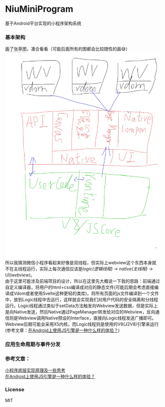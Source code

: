 # NiuMiniProgram
基于Android平台实现的小程序架构系统

### 基本架构
画了张草图，凑合看看（可能后面所有的图都会比较随性的画:sweat_smile:） <img
src="./IMG_0028.JPG" />
所以我猜测微信小程序看起来好像是双线程，但实际上webview这个东西本身就不在主线程运行，实际上每次通信应该是*logic(逻辑线程) -> native(主线程) -> UI(webview)*。  
由于这里可能涉及前端项目的设计，所以在这里先大概说一下我的思路：前端通过自定义编译器，将用户的html+css编译成对应的静态文件(可能后期会考虑直接编译成Vdom或者使用Svelte这种更轻的类库)，将所有页面的js文件编译到一个文件中，放到Logic线程中去运行，这样就会实现我们对用户代码的安全隔离和分线程运行。Logic线程通过类似于setData方法触发向Webview发送数据，但是实际上是向Native发送，然后Native通过PageManager转发给对应的Webview，反向通信则是Webview调用Native预设的Interface，直接向Logic线程发送广播即可。  
Webview后期可能会采用X5内核，而Logic线程则是使用的V8(J2V8)引擎来运行(参考文章：<a
href="https://neyoufan.github.io/2016/12/23/android/Android%20Js引擎/在Android上使用JS引擎是一种什么样的体验？/">在Android上使用JS引擎是一种什么样的体验？</a>)  

### 应用生命周期与事件分发


### 参考文章：
<a href="https://zhuanlan.zhihu.com/p/81775922">小程序底层实现原理及一些思考</a>  
<a href="https://neyoufan.github.io/2016/12/23/android/Android%20Js引擎/在Android上使用JS引擎是一种什么样的体验？/">在Android上使用JS引擎是一种什么样的体验？</a>

### License
MIT